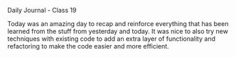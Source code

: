 Daily Journal - Class 19

Today was an amazing day to recap and reinforce everything that has been learned from the stuff from yesterday and today. It was nice to also try new techniques with existing code to add an extra layer of functionality and refactoring to make the code easier and more efficient.
